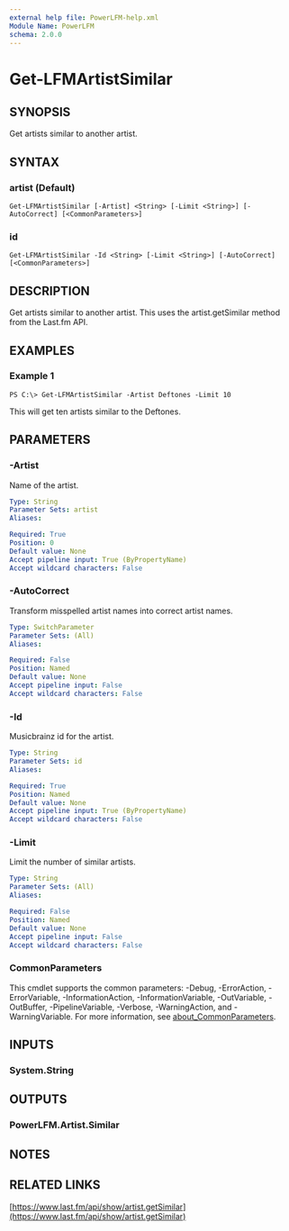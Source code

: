 ```yaml
---
external help file: PowerLFM-help.xml
Module Name: PowerLFM
schema: 2.0.0
---
```


# Get-LFMArtistSimilar

## SYNOPSIS

Get artists similar to another artist.

## SYNTAX

### artist \(Default\)

```text
Get-LFMArtistSimilar [-Artist] <String> [-Limit <String>] [-AutoCorrect] [<CommonParameters>]
```

### id

```text
Get-LFMArtistSimilar -Id <String> [-Limit <String>] [-AutoCorrect] [<CommonParameters>]
```

## DESCRIPTION

Get artists similar to another artist. This uses the artist.getSimilar method from the Last.fm API.

## EXAMPLES

### Example 1

```text
PS C:\> Get-LFMArtistSimilar -Artist Deftones -Limit 10
```

This will get ten artists similar to the Deftones.

## PARAMETERS

### -Artist

Name of the artist.

```yaml
Type: String
Parameter Sets: artist
Aliases:

Required: True
Position: 0
Default value: None
Accept pipeline input: True (ByPropertyName)
Accept wildcard characters: False
```

### -AutoCorrect

Transform misspelled artist names into correct artist names.

```yaml
Type: SwitchParameter
Parameter Sets: (All)
Aliases:

Required: False
Position: Named
Default value: None
Accept pipeline input: False
Accept wildcard characters: False
```

### -Id

Musicbrainz id for the artist.

```yaml
Type: String
Parameter Sets: id
Aliases:

Required: True
Position: Named
Default value: None
Accept pipeline input: True (ByPropertyName)
Accept wildcard characters: False
```

### -Limit

Limit the number of similar artists.

```yaml
Type: String
Parameter Sets: (All)
Aliases:

Required: False
Position: Named
Default value: None
Accept pipeline input: False
Accept wildcard characters: False
```

### CommonParameters

This cmdlet supports the common parameters: -Debug, -ErrorAction, -ErrorVariable, -InformationAction, -InformationVariable, -OutVariable, -OutBuffer, -PipelineVariable, -Verbose, -WarningAction, and -WarningVariable. For more information, see [about\_CommonParameters](http://go.microsoft.com/fwlink/?LinkID=113216).

## INPUTS

### System.String

## OUTPUTS

### PowerLFM.Artist.Similar

## NOTES

## RELATED LINKS

[https://www.last.fm/api/show/artist.getSimilar](https://www.last.fm/api/show/artist.getSimilar)

